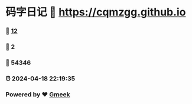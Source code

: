# 码字日记 :link: https://cqmzgg.github.io 
### :page_facing_up: [12](https://cqmzgg.github.io/tag.html) 
### :speech_balloon: 2 
### :hibiscus: 54346 
### :alarm_clock: 2024-04-18 22:19:35 
### Powered by :heart: [Gmeek](https://github.com/Meekdai/Gmeek)
